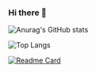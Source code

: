 ### Hi there 👋

![Anurag's GitHub stats](https://github-readme-stats.vercel.app/api?username=Fabiojr7&show_icons=true&theme=merko)

![Top Langs](https://github-readme-stats.vercel.app/api/top-langs/?username=Fabiojr7&hide_progress=false&theme=merko)

[![Readme Card](https://github-readme-stats.vercel.app/api/pin/?username=Fabiojr7&repo=ALGORITMOS_I&theme=merko)](https://github.com/anuraghazra/github-readme-stats)


<!--
**Fabiojr7/Fabiojr7** is a ✨ _special_ ✨ repository because its `README.md` (this file) appears on your GitHub profile.

Here are some ideas to get you started:

- 🔭 I’m currently working on ...
- 🌱 I’m currently learning ...
- 👯 I’m looking to collaborate on ...
- 🤔 I’m looking for help with ...
- 💬 Ask me about ...
- 📫 How to reach me: ...
- 😄 Pronouns: ...
- ⚡ Fun fact: ...
-->
